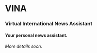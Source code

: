 # VINA

### Virtual International News Assistant
#### Your personal news assistant.

###### More details soon.
